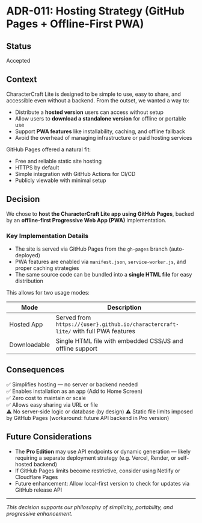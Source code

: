 # ADR-011: Hosting Strategy (GitHub Pages + Offline-First PWA)

## Status
Accepted

## Context
CharacterCraft Lite is designed to be simple to use, easy to share, and accessible even without a backend. From the outset, we wanted a way to:

- Distribute a **hosted version** users can access without setup
- Allow users to **download a standalone version** for offline or portable use
- Support **PWA features** like installability, caching, and offline fallback
- Avoid the overhead of managing infrastructure or paid hosting services

GitHub Pages offered a natural fit:
- Free and reliable static site hosting
- HTTPS by default
- Simple integration with GitHub Actions for CI/CD
- Publicly viewable with minimal setup

## Decision
We chose to **host the CharacterCraft Lite app using GitHub Pages**, backed by an **offline-first Progressive Web App (PWA)** implementation.

### Key Implementation Details
- The site is served via GitHub Pages from the `gh-pages` branch (auto-deployed)
- PWA features are enabled via `manifest.json`, `service-worker.js`, and proper caching strategies
- The same source code can be bundled into a **single HTML file** for easy distribution

This allows for two usage modes:

| Mode        | Description                                           |
|-------------|--------------------------------------------------------|
| Hosted App  | Served from `https://{user}.github.io/charactercraft-lite/` with full PWA features |
| Downloadable | Single HTML file with embedded CSS/JS and offline support |

## Consequences
✅ Simplifies hosting — no server or backend needed  
✅ Enables installation as an app (Add to Home Screen)  
✅ Zero cost to maintain or scale  
✅ Allows easy sharing via URL or file  
⚠️ No server-side logic or database (by design)
⚠️ Static file limits imposed by GitHub Pages (workaround: future API backend in Pro version)

## Future Considerations
- The **Pro Edition** may use API endpoints or dynamic generation — likely requiring a separate deployment strategy (e.g. Vercel, Render, or self-hosted backend)
- If GitHub Pages limits become restrictive, consider using Netlify or Cloudflare Pages
- Future enhancement: Allow local-first version to check for updates via GitHub release API

---

*This decision supports our philosophy of simplicity, portability, and progressive enhancement.*

